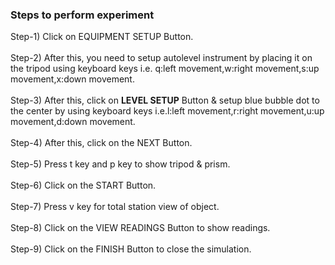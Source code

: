 ### Steps to perform experiment<br>
Step-1)  Click on EQUIPMENT SETUP Button.<br><br>
Step-2) After this, you need to setup autolevel instrument by placing it on the tripod using keyboard keys i.e. q:left movement,w:right movement,s:up movement,x:down movement.<br><br>
Step-3) After this, click on <b>LEVEL SETUP</b> Button & setup blue bubble dot to the center by using keyboard keys i.e.l:left movement,r:right movement,u:up movement,d:down movement.<br><br>
Step-4) After this, click on the NEXT Button.<br><br>
Step-5) Press t key and p key to show tripod & prism.<br><br> 
Step-6) Click on the START Button.<br><br>
Step-7) Press v key for total station view of object.<br><br>
Step-8) Click on the VIEW READINGS Button to show readings.<br><br>
Step-9) Click on the FINISH Button to close the simulation.<br><br>

